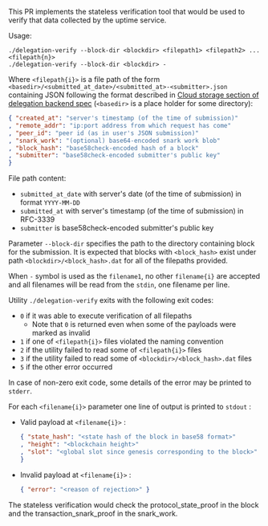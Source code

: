 This PR implements the stateless verification tool that would be used to verify that data collected by the uptime service.

Usage:
```
./delegation-verify --block-dir <blockdir> <filepath1> <filepath2> ... <filepath{n}>
./delegation-verify --block-dir <blockdir> -
```
Where `<filepath{i}>` is a file path of the form `<basedir>/<submitted_at_date>/<submitted_at>-<submitter>.json`
containing JSON following the format described in [Cloud storage section of delegation backend spec](https://github.com/MinaProtocol/mina/blob/develop/src/app/delegation_backend/README.md#cloud-storage) (`<basedir>` is a place holder for some directory):

```json
{ "created_at": "server's timestamp (of the time of submission)"
, "remote_addr": "ip:port address from which request has come"
, "peer_id": "peer id (as in user's JSON submission)"
, "snark_work": "(optional) base64-encoded snark work blob"
, "block_hash": "base58check-encoded hash of a block"
, "submitter": "base58check-encoded submitter's public key"
}
```

File path content:
- `submitted_at_date` with server's date (of the time of submission) in format `YYYY-MM-DD`
- `submitted_at` with server's timestamp (of the time of submission) in RFC-3339
- `submitter` is base58check-encoded submitter's public key


Parameter `--block-dir` specifies the path to the directory containing block for the submission. It is expected that blocks with `<block_hash>` exist under path `<blockdir>/<block_hash>.dat` for all of the filepaths provided.

When `-` symbol is used as the `filename1`, no other `filename{i}` are accepted and all filenames will be read from the `stdin`, one filename per line.

Utility `./delegation-verify` exits with the following exit codes:

- `0` if it was able to execute verification of all filepaths
    - Note that `0` is returned even when some of the payloads were marked as invalid
- `1` if one of `<filepath{i}>` files violated the naming convention
- `2` if the utility failed to read some of `<filepath{i}>` files
- `3` if the utility failed to read some of `<blockdir>/<block_hash>.dat` files
- `5` if the other error occurred

In case of non-zero exit code, some details of the error may be printed to `stderr`.

For each `<filename{i}>` parameter one line of output is printed to `stdout` :

- Valid payload at `<filename{i}>` :
    
    ```json
    { "state_hash": "<state hash of the block in base58 format>"
    , "height": "<blockchain height>"
    , "slot": "<global slot since genesis corresponding to the block>"
    }
    ```
    
- Invalid payload at `<filename{i}>` :
    
    ```json
    { "error": "<reason of rejection>" }
    ```
The stateless verification would check the protocol_state_proof in the block and the transaction_snark_proof in the snark_work.